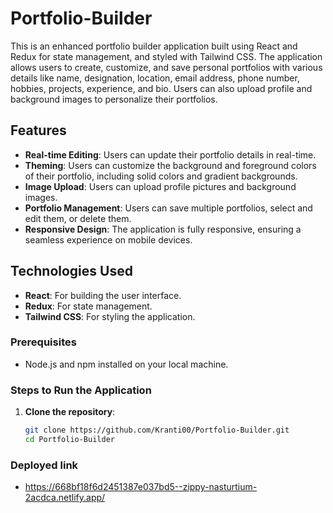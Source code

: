 # Portfolio-Builder

This is an enhanced portfolio builder application built using React and Redux for state management, and styled with Tailwind CSS. The application allows users to create, customize, and save personal portfolios with various details like name, designation, location, email address, phone number, hobbies, projects, experience, and bio. Users can also upload profile and background images to personalize their portfolios.

## Features

- **Real-time Editing**: Users can update their portfolio details in real-time.
- **Theming**: Users can customize the background and foreground colors of their portfolio, including solid colors and gradient backgrounds.
- **Image Upload**: Users can upload profile pictures and background images.
- **Portfolio Management**: Users can save multiple portfolios, select and edit them, or delete them.
- **Responsive Design**: The application is fully responsive, ensuring a seamless experience on mobile devices.

## Technologies Used

- **React**: For building the user interface.
- **Redux**: For state management.
- **Tailwind CSS**: For styling the application.

### Prerequisites

- Node.js and npm installed on your local machine.

### Steps to Run the Application

1. **Clone the repository**:
   ```bash
   git clone https://github.com/Kranti00/Portfolio-Builder.git
   cd Portfolio-Builder

### Deployed link

- https://668bf18f6d2451387e037bd5--zippy-nasturtium-2acdca.netlify.app/
